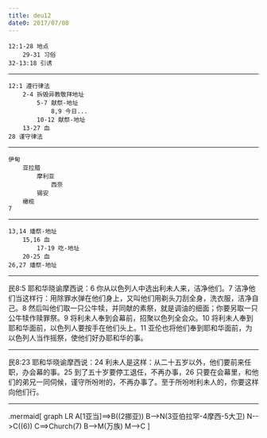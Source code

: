 ```yaml
---
title: deu12
date0: 2017/07/08
---
```

```
12:1-28 地点
    29-31 习俗
32-13:18 引诱
```
---
```
12:1 遵行律法
    2-4 拆毁异教敬拜地址
        5-7 献祭-地址
            8,9 今日...
        10-12 献祭-地址
    13-27 血
28 谨守律法
```
---
```
伊甸
    亚拉腊
        摩利亚
            西奈
        锡安
    橄榄
7
```
---
```
13,14 燔祭-地址
    15,16 血
        17-19 吃-地址
    20-25 血
26,27 燔祭-地址
```
---
民8:5 耶和华晓谕摩西说：6 你从以色列人中选出利未人来，洁净他们。7 洁净他们当这样行：用除罪水弹在他们身上，又叫他们用剃头刀刮全身，洗衣服，洁净自己。8 然后叫他们取一只公牛犊，并同献的素祭，就是调油的细面；你要另取一只公牛犊作赎罪祭。9 将利未人奉到会幕前，招聚以色列全会众。10 将利未人奉到耶和华面前，以色列人要按手在他们头上。11 亚伦也将他们奉到耶和华面前，为以色列人当作摇祭，使他们好办耶和华的事。
***************
民8:23 耶和华晓谕摩西说：24 利未人是这样：从二十五岁以外，他们要前来任职，办会幕的事。25 到了五十岁要停工退任，不再办事，26 只要在会幕里，和他们的弟兄一同伺候，谨守所吩咐的，不再办事了。至于所吩咐利未人的，你要这样向他们行。

---

.mermaid[
graph LR
A[1亚当]==>B((2挪亚))
B-->N(3亚伯拉罕-4摩西-5大卫)
N-->C((6))
C==>Church(7)
B-->M(万族)
M-->C
]
